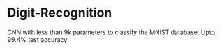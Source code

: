 # Digit-Recognition
CNN with less than 9k parameters to classify the MNIST database. Upto 99.4% test accuracy
